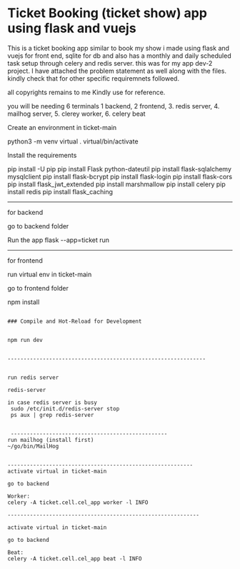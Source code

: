 # Ticket Booking (ticket show) app using flask and vuejs
This is a ticket booking app similar to book my show i made using flask and vuejs for front end, sqlite for db and also has a monthly and daily scheduled task setup through celery and redis server.
 this was for my app dev-2 project.
I have attached the problem statement as well along with the files. kindly check that for other specific requiremnets followed.

all copyrights remains to me
Kindly use for reference.

you will be needing 6 terminals
1 backend, 2 frontend, 3. redis server, 4. mailhog server, 5. clerey worker, 6. celery beat

Create an environment in ticket-main

python3 -m venv virtual
. virtual/bin/activate


Install the requirements

pip install -U pip
pip install Flask python-dateutil
pip install flask-sqlalchemy mysqlclient
pip install flask-bcrypt
pip install flask-login
pip install flask-cors
pip install flask_jwt_extended
pip install marshmallow
pip install celery
pip install redis
pip install flask_caching

---------------------------------------------

for backend


go to backend folder

Run the app
flask --app=ticket run

----------------------------------------------------

for frontend

run virtual env in ticket-main

go to frontend folder

npm install
```

### Compile and Hot-Reload for Development


npm run dev


--------------------------------------------------------------


run redis server

redis-server

in case redis server is busy
 sudo /etc/init.d/redis-server stop
 ps aux | grep redis-server
 
 
 -------------------------------------------------
run mailhog (install first)
~/go/bin/MailHog


----------------------------------------------------------
activate virtual in ticket-main

go to backend

Worker:
celery -A ticket.cell.cel_app worker -l INFO

------------------------------------------------------------

activate virtual in ticket-main

go to backend

Beat:
celery -A ticket.cell.cel_app beat -l INFO

